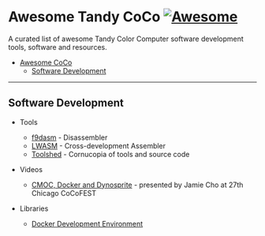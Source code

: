 # Awesome Tandy CoCo [![Awesome](https://awesome.re/badge-flat.svg)](https://awesome.re)

A curated list of awesome Tandy Color Computer software development tools, software and resources.

- [Awesome CoCo](#awesome-coco)
    - [Software Development](#software-development)

- - -

## Software Development

* Tools
    * [f9dasm](https://github.com/Arakula/f9dasm) - Disassembler
    * [LWASM](http://lwtools.projects.l-w.ca/) - Cross-development Assembler
    * [Toolshed](https://github.com/boisy/toolshed) - Cornucopia of tools and source code

* Videos
    * [CMOC, Docker and Dynosprite](https://youtu.be/zn_iLt9j900) - presented by Jamie Cho at 27th Chicago CoCoFEST

* Libraries
    * [Docker Development Environment](https://github.com/jamieleecho/coco-dev)
